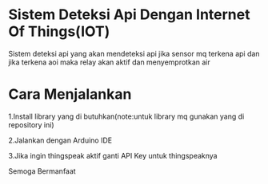 # Sistem Deteksi Api Dengan Internet Of Things(IOT)

Sistem deteksi api yang akan mendeteksi api jika sensor mq terkena api dan jika terkena aoi maka relay akan aktif dan menyemprotkan air

# Cara Menjalankan

1.Install library yang di butuhkan(note:untuk library mq gunakan yang di repository ini)

2.Jalankan dengan Arduino IDE

3.Jika ingin thingspeak aktif ganti API Key untuk thingspeaknya

Semoga Bermanfaat
